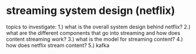 # streaming system design (netflix)
topics to investigate:
1.) what is the overall system design behind netflix?
2.) what are the different components that go into streaming and how does content streaming work?
3.) what is the model for streaming content?
4.) how does netflix stream content?
5.) kafka
